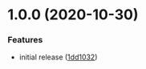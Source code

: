# 1.0.0 (2020-10-30)


### Features

* initial release ([1dd1032](https://github.com/styiannis/data-structures-js/commit/1dd103219c310043ca534b1e5519387ffabb9896))
